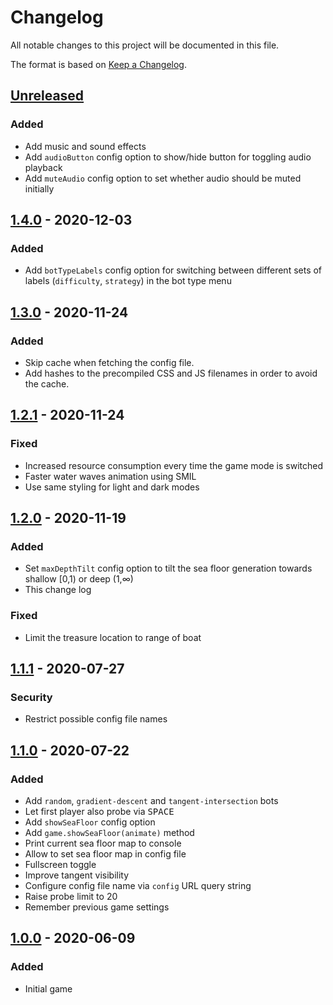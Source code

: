 # Changelog

All notable changes to this project will be documented in this file.

The format is based on [Keep a Changelog](https://keepachangelog.com/en/1.0.0/).

## [Unreleased]

### Added

- Add music and sound effects
- Add `audioButton` config option to show/hide button for toggling audio playback
- Add `muteAudio` config option to set whether audio should be muted initially

## [1.4.0] - 2020-12-03

### Added
- Add `botTypeLabels` config option for switching between different sets of labels (`difficulty`, `strategy`) in the bot type menu

## [1.3.0] - 2020-11-24

### Added

- Skip cache when fetching the config file.
- Add hashes to the precompiled CSS and JS filenames in order to avoid the cache.

## [1.2.1] - 2020-11-24

### Fixed

- Increased resource consumption every time the game mode is switched
- Faster water waves animation using SMIL
- Use same styling for light and dark modes

## [1.2.0] - 2020-11-19

### Added

- Set `maxDepthTilt` config option to tilt the sea floor generation towards shallow [0,1) or deep (1,∞) 
- This change log

### Fixed

- Limit the treasure location to range of boat

## [1.1.1] - 2020-07-27

### Security

- Restrict possible config file names

## [1.1.0] - 2020-07-22

### Added

- Add `random`, `gradient-descent` and `tangent-intersection` bots 
- Let first player also probe via <kbd>SPACE</kbd>
- Add `showSeaFloor` config option
- Add `game.showSeaFloor(animate)` method
- Print current sea floor map to console
- Allow to set sea floor map in config file
- Fullscreen toggle
- Improve tangent visibility
- Configure config file name via `config` URL query string
- Raise probe limit to 20
- Remember previous game settings

## [1.0.0] - 2020-06-09

### Added

- Initial game

[unreleased]: https://github.com/IMAGINARY/gradient-descent/compare/v1.4.0...HEAD
[1.4.0]: https://github.com/IMAGINARY/gradient-descent/compare/v1.4.0...v1.3.0
[1.3.0]: https://github.com/IMAGINARY/gradient-descent/compare/v1.3.0...v1.2.1
[1.2.1]: https://github.com/IMAGINARY/gradient-descent/compare/v1.2.1...v1.2.0
[1.2.0]: https://github.com/IMAGINARY/gradient-descent/compare/v1.2.0...v1.1.1
[1.1.1]: https://github.com/IMAGINARY/gradient-descent/compare/v1.1.1...v1.1.0
[1.1.0]: https://github.com/IMAGINARY/gradient-descent/compare/v1.1.0...v1.0.0
[1.0.0]: https://github.com/IMAGINARY/gradient-descent/tree/v1.0.0
